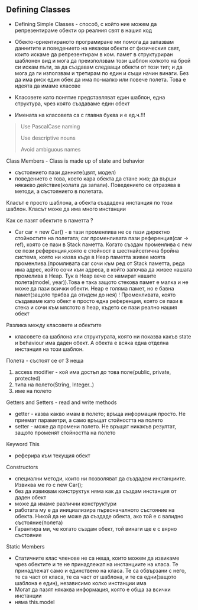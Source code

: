 ## Defining Classes

 * Defining Simple Classes - способ, с който ние можем да репрезентираме 
обекти ор реалния свят в нашия код

 * Обекто-ориентираното програмиране ми помога да запазвам даннитите и поведението на някакви обекти от физическия свят, 
които искамe да репрезентирам в ком. памет в структуриран шаблонен вид и мога да преизползвам този шаблон колкото на брой
си искам пъти, за да създавам следващи обекти от този тип; и да мога да ги използвам и третирам по един и същи начин винаги.
 Без да има риск един обек да има по-малко или повече полета. Това е идеята да имаме класове
 * Класовете като понятие представляват един шаблон, една структура, чрез която създаваме един обект
 * Имената на класовета са с главна буква и е ед.ч.!!!

> Use PascalCase naming
> 
> Use descriptive nouns 
> 
> Avoid ambiguous names
> 

Class Members - Class is made up of state and behavior
- състоянието пази данните(цвят, модел)
- поведението е това, което кара обекта да стане жив; да върши някакво действие(колата да запали). Поведението
се отразява в методи, а състоянието в полетата.


Класът е просто шаблона, а обекта създадена инстанция по този шаблон. Класът може да има много инстанции

Как се пазят обектите в паметта ? 
 - Car car = new Car() - в тази променлива не се пази директно стойностите на полетата;
car променливата пази референция(car -> ref), която се пази в Stack паметта. Когато създам променлива с 
new се пози референция,която е стойност в шестнайсетична бройна система, която ни казва къде в Heap паметта 
живее моята променлива.(промливата car сочи към ред от Stack паметта, реда има адрес, който сочи към адреса, в който започва да
живее нашата промелива в Heap. Тук в Heap вече се намират нашите полета(model, year)).Това е така защото стекова
памет е малка и не може да пази всички обекти. Heap е голяма памет, но е бавна памет(защото трябва да отидем до нея)
 ! Променливата, която създаваме като обект е просто една референция, която се пази в стека и сочи към мястото в heap, където
се пази реално нашия обект

Разлика между класовете и обектите 
- класовете са шаблона или структурата, която ни показва какъв state и behaviour има даден обект. А обекта е всяка една отделна инстанция
на този шаблон.

Полета - състоят се от 3 неща
1. access modifier - кой има достъп до това поле(public, private, protected)
2. типа на полето(String, Integer..)
3. име на полето

Getters and Setters - read and write methods
- getter - казва какво имам в полето; връща информация просто. Не приемат параметри, 
а само връщат стойността на полето
- setter - може да промени полето. Не връщат никакъв резултат, защото променят стойността на полето

Keyword This
- реферира към текущия обект

Constructors
- специални методи, които ни позволяват да създадем инстанциите. Извиква ме го с new Car();
- без да извиквам конструктук няма как да създам инстанция от даден обект
- може да имаме различни конструктури
- работата му е да инициализира първоначалното състояние на обекта. Никой да не може да създаде обекта,
ако той е с валидно състояние(полета)
- Гарантира ми, че когато създам обект, той винаги ще е с вярно състояние

Static Members
- Статичните клас членове не са неща, които можем да извикаме чрез обектите и те не принадлежат
на инстанциите на класа. Те принадлежат само и единствено на класа. Те са обвързани с него, те са част от класа, 
те са част от шаблона, и те са едни(защото шаблона е един), независимо колко инстанции има
- Могат да пазят някаква информация, която е обща за всички инстанции
- няма this.model
